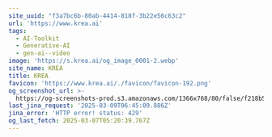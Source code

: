 ```yaml
---
site_uuid: "f3a7bc6b-80ab-4414-818f-3b22e56c63c2"
url: 'https://www.krea.ai'
tags:
  - AI-Toolkit
  - Generative-AI
  - gen-ai--video
image: 'https://s.krea.ai/og_image_0001-2.webp'
site_name: KREA
title: KREA
favicon: 'https://www.krea.ai/./favicon/favicon-192.png'
og_screenshot_url: >-
  https://og-screenshots-prod.s3.amazonaws.com/1366x768/80/false/f218b53ccac781cd044feb141ac83f0b681d6452d0f0f53abc9aff88ec965be0.jpeg
last_jina_request: '2025-03-09T06:45:09.886Z'
jina_error: 'HTTP error! status: 429'
og_last_fetch: 2025-03-07T05:20:39.767Z
---
```


